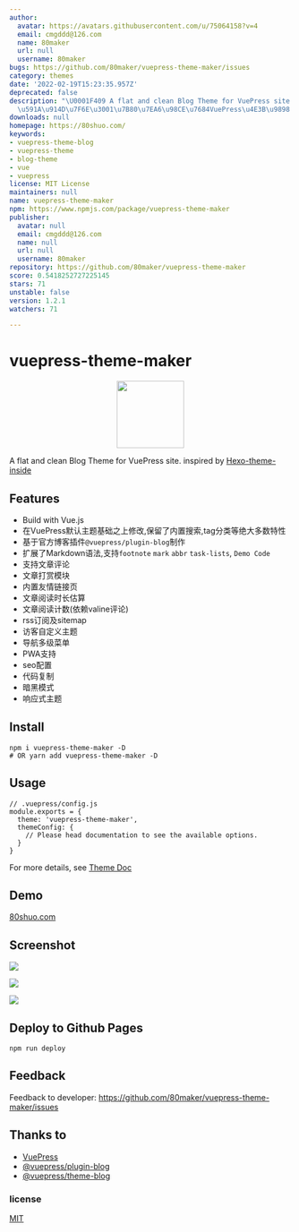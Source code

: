 ```yaml
---
author:
  avatar: https://avatars.githubusercontent.com/u/75064158?v=4
  email: cmgddd@126.com
  name: 80maker
  url: null
  username: 80maker
bugs: https://github.com/80maker/vuepress-theme-maker/issues
category: themes
date: '2022-02-19T15:23:35.957Z'
deprecated: false
description: "\U0001F409 A flat and clean Blog Theme for VuePress site | \u4E00\u6B3E\
  \u591A\u914D\u7F6E\u3001\u7B80\u7EA6\u98CE\u7684VuePress\u4E3B\u9898."
downloads: null
homepage: https://80shuo.com/
keywords:
- vuepress-theme-blog
- vuepress-theme
- blog-theme
- vue
- vuepress
license: MIT License
maintainers: null
name: vuepress-theme-maker
npm: https://www.npmjs.com/package/vuepress-theme-maker
publisher:
  avatar: null
  email: cmgddd@126.com
  name: null
  url: null
  username: 80maker
repository: https://github.com/80maker/vuepress-theme-maker
score: 0.5418252727225145
stars: 71
unstable: false
version: 1.2.1
watchers: 71

---
```


# vuepress-theme-maker

<p align="center">
  <a href='https://80shuo.com/'><img src='https://80shuo.com/images/maker-logo.svg' height='120px'></a>
</p>

A flat and clean Blog Theme for VuePress site. inspired by [Hexo-theme-inside](https://github.com/ikeq/hexo-theme-inside)

## Features

- Build with Vue.js
- 在VuePress默认主题基础之上修改,保留了内置搜索,tag分类等绝大多数特性
- 基于官方博客插件`@vuepress/plugin-blog`制作
- 扩展了Markdown语法,支持`footnote` `mark` `abbr` `task-lists`, `Demo Code`
- 支持文章评论
- 文章打赏模块
- 内置友情链接页
- 文章阅读时长估算
- 文章阅读计数(依赖valine评论)
- rss订阅及sitemap
- 访客自定义主题
- 导航多级菜单
- PWA支持
- seo配置
- 代码复制
- 暗黑模式
- 响应式主题

## Install

```
npm i vuepress-theme-maker -D
# OR yarn add vuepress-theme-maker -D
```

## Usage

```
// .vuepress/config.js
module.exports = {
  theme: 'vuepress-theme-maker',
  themeConfig: {
    // Please head documentation to see the available options.
  }
}
```

For more details, see [Theme Doc](https://80shuo.com/post/2020/12/23/maker.html)

## Demo

[80shuo.com](https://github.com/80maker/80shuo)

## Screenshot

![](https://80shuo.com/images/screenshot-1.jpg)

![](https://80shuo.com/images/screenshot-2.jpg)

![](https://80shuo.com/images/screenshot-3.jpg)

## Deploy to Github Pages

```
npm run deploy
```

## Feedback

Feedback to developer: https://github.com/80maker/vuepress-theme-maker/issues
## Thanks to

- [VuePress](https://vuepress.vuejs.org/)
- [@vuepress/plugin-blog](https://github.com/vuepress/vuepress-plugin-blog)
- [@vuepress/theme-blog](https://github.com/vuepress/vuepress-theme-blog)

### license
[MIT](https://github.com/80maker/vuepress-theme-maker/blob/master/LICENSE)
